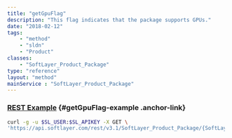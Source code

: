```yaml
---
title: "getGpuFlag"
description: "This flag indicates that the package supports GPUs."
date: "2018-02-12"
tags:
    - "method"
    - "sldn"
    - "Product"
classes:
    - "SoftLayer_Product_Package"
type: "reference"
layout: "method"
mainService : "SoftLayer_Product_Package"
---
```


### [REST Example](#getGpuFlag-example) <a href="/article/rest/"><i class="fas fa-question"></i></a> {#getGpuFlag-example .anchor-link} 
```bash
curl -g -u $SL_USER:$SL_APIKEY -X GET \
'https://api.softlayer.com/rest/v3.1/SoftLayer_Product_Package/{SoftLayer_Product_PackageID}/getGpuFlag'
```
